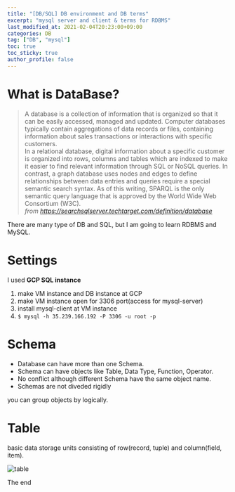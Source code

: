 ```yaml
---
title: "[DB/SQL] DB environment and DB terms"
excerpt: "mysql server and client & terms for RDBMS"
last_modified_at: 2021-02-04T20:23:00+09:00
categories: DB
tag: ["DB", "mysql"]
toc: true
toc_sticky: true
author_profile: false
---
```


# What is DataBase?

> A database is a collection of information that is organized so that it can be easily accessed, managed and updated. Computer databases typically contain aggregations of data records or files, containing information about sales transactions or interactions with specific customers.  
> In a relational database, digital information about a specific customer is organized into rows, columns and tables which are indexed to make it easier to find relevant information through SQL or NoSQL queries. In contrast, a graph database uses nodes and edges to define relationships between data entries and queries require a special semantic search syntax.  As of this writing, SPARQL is the only semantic query language that is approved by the World Wide Web Consortium (W3C).  
> *from https://searchsqlserver.techtarget.com/definition/database*  

There are many type of DB and SQL, but I am going to learn RDBMS and MySQL.

# Settings

I used **GCP SQL instance**

1. make VM instance and DB instance at GCP
2. make VM instance open for 3306 port(access for mysql-server)
3. install mysql-client at VM instance
4. `$ mysql -h 35.239.166.192 -P 3306 -u root -p`

# Schema

* Database can have more than one Schema.  
* Schema can have objects like Table, Data Type, Function, Operator.
* No conflict although different Schema have the same object name.
* Schemas are not diveded rigidly

you can group objects by logically.

# Table

basic data storage units consisting of row(record, tuple) and column(field, item).

![table](https://2.bp.blogspot.com/-vnLOqePAUso/WsNiTU6dKyI/AAAAAAAAGDE/ZMNQTX-x3Ws8MTiDV5motp0ivXiVMB5ZACLcBGAs/s1600/table.png)

The end